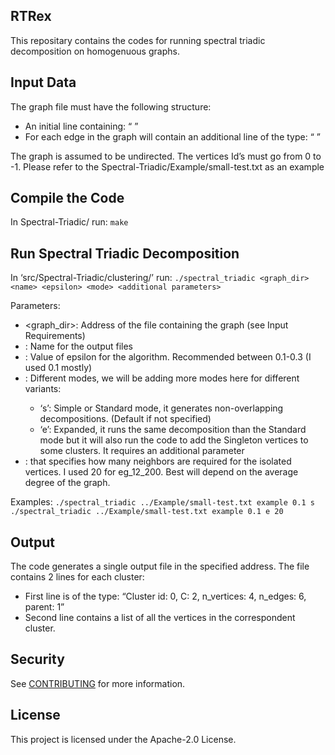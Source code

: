 ## RTRex

This repositary contains the codes for running spectral triadic decomposition on homogenuous graphs.

## Input Data

The graph file must have the following structure:

* An initial line containing: “<number of vertices> <number of edges>”
* For each edge in the graph will contain an additional line of the type: “<src vertex id> <dest vertex it>”

The graph is assumed to be undirected. The vertices Id’s must go from 0 to <number of vertices>-1. 
Please refer to the Spectral-Triadic/Example/small-test.txt as an example

## Compile the Code

In Spectral-Triadic/ run:
`make`

## Run Spectral Triadic Decomposition

In ‘src/Spectral-Triadic/clustering/’ run:
`./spectral_triadic <graph_dir> <name> <epsilon> <mode> <additional parameters>`

Parameters:

* <graph_dir>: Address of the file containing the graph (see Input Requirements)
* <name>: Name for the output files
* <epsilon>: Value of epsilon for the algorithm. Recommended between 0.1-0.3 (I used 0.1 mostly)
* <mode>: Different modes, we will be adding more modes here for different variants:
    * ‘s’: Simple or Standard mode, it generates non-overlapping decompositions. (Default if not specified)
    * ‘e’: Expanded, it runs the same decomposition than the Standard mode but it will also run the code to add the Singleton vertices to some clusters. It requires an additional parameter
* <threshold>: that specifies how many neighbors are required for the isolated vertices. I used 20 for eg_12_200. Best will depend on the average degree of the graph.

Examples:
`./spectral_triadic ../Example/small-test.txt example 0.1 s`
`./spectral_triadic ../Example/small-test.txt example 0.1 e 20`

## Output

The code generates a single output file in the specified address. The file contains 2 lines for each cluster:

* First line is of the type: “Cluster id: 0, C: 2, n_vertices: 4, n_edges: 6, parent: 1”
* Second line contains a list of all the vertices in the correspondent cluster.

## Security

See [CONTRIBUTING](CONTRIBUTING.md#security-issue-notifications) for more information.

## License

This project is licensed under the Apache-2.0 License.

